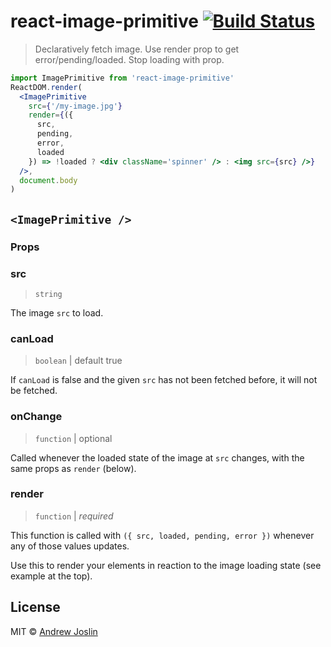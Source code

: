 # react-image-primitive [![Build Status](https://travis-ci.org/ajoslin/react-image-primitive.svg?branch=master)](https://travis-ci.org/ajoslin/react-image-primitive)

> Declaratively fetch image. Use render prop to get error/pending/loaded. Stop loading with prop.

```jsx
import ImagePrimitive from 'react-image-primitive'
ReactDOM.render(
  <ImagePrimitive
    src={'/my-image.jpg'}
    render={({
      src,
      pending,
      error,
      loaded
    }) => !loaded ? <div className='spinner' /> : <img src={src} />}
  />,
  document.body
)
```

## `<ImagePrimitive />`

### Props

### src

> `string`

The image `src` to load.

### canLoad

> `boolean` | default true

If `canLoad` is false and the given `src` has not been fetched before, it will not be fetched.

### onChange

> `function` | optional

Called whenever the loaded state of the image at `src` changes, with the same props as `render` (below).

### render

> `function` | *required*

This function is called with `({ src, loaded, pending, error })` whenever any of those values updates.

Use this to render your elements in reaction to the image loading state (see example at the top).

## License

MIT © [Andrew Joslin](http://ajoslin.com)
